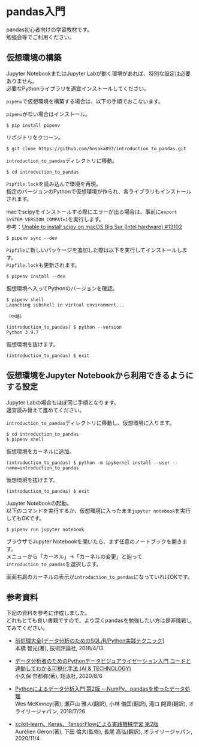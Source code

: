 # pandas入門
pandas初心者向けの学習教材です。  
勉強会等でご利用ください。

## 仮想環境の構築

Jupyter NotebookまたはJupyter Labが動く環境があれば、特別な設定は必要ありません。  
必要なPythonライプラリを適宜インストールしてください。

`pipenv`で仮想環境を構築する場合は、以下の手順でおこないます。

`pipenv`がない場合はインストール。
```
$ pip install pipenv
```

リポジトリをクローン。
```
$ git clone https://github.com/hosaka893/introduction_to_pandas.git
```

`introduction_to_pandas`ディレクトリに移動。
```
$ cd introduction_to_pandas
```

`Pipfile.lock`を読み込んで環境を再現。  
指定のバージョンのPythonで仮想環境が作られ、各ライブラリもインストールされます。

macでscipyをインストールする際にエラーが出る場合は、事前に`export SYSTEM_VERSION_COMPAT=1`を実行します。  
参考：[Unable to install scipy on macOS Big Sur (Intel hardware) #13102](https://github.com/scipy/scipy/issues/13102)
```
$ pipenv sync --dev
```

`Pipfile`に新しいパッケージを追加した際は以下を実行してインストールします。  
`Pipfile.lock`も更新されます。
```
$ pipenv install --dev
```

仮想環境へ入ってPythonのバージョンを確認。
```
$ pipenv shell
Launching subshell in virtual environment...

（中略）

(introduction_to_pandas) $ python --version
Python 3.9.7
```

仮想環境を抜けます。
```
(introduction_to_pandas) $ exit
```

## 仮想環境をJupyter Notebookから利用できるようにする設定

Jupyter Labの場合もほぼ同じ手順となります。  
適宜読み替えて進めてください。

`introduction_to_pandas`ディレクトリに移動し、仮想環境に入ります。
```
$ cd introduction_to_pandas
$ pipenv shell
```

仮想環境をカーネルに追加。
```
(introduction_to_pandas) $ python -m ipykernel install --user --name=introduction_to_pandas
```

仮想環境を抜けます。
```
(introduction_to_pandas) $ exit
```

Jupyter Notebookの起動。  
以下のコマンドを実行するか、仮想環境に入ったまま`jupyter notebook`を実行してもOKです。
```
$ pipenv run jupyter notebook
```

ブラウザでJupyter Notebookを開いたら、まず任意のノートブックを開きます。  
メニューから「カーネル」→「カーネルの変更」と辿って`introduction_to_pandas`を選択します。

画面右肩のカーネルの表示が`introduction_to_pandas`になっていればOKです。

## 参考資料
下記の資料を参考に作成しました。  
どれもとても良い書籍ですので、より深くpandasを勉強したい方は是非挑戦してみてください。

- [前処理大全[データ分析のためのSQL/R/Python実践テクニック]](https://www.amazon.co.jp/dp/4774196479/)  
本橋 智光(著), 技術評論社, 2018/4/13

- [データ分析者のためのPythonデータビジュアライゼーション入門 コードと連動してわかる可視化手法 (AI & TECHNOLOGY)](https://www.amazon.co.jp/dp/479816397X/)  
小久保 奈都弥(著), 翔泳社, 2020/8/6

- [Pythonによるデータ分析入門 第2版 ―NumPy、pandasを使ったデータ処理](https://www.amazon.co.jp/dp/487311845X/)  
Wes McKinney(著), 瀬戸山 雅人(翻訳), 小林 儀匡(翻訳), 滝口 開資(翻訳), オライリージャパン, 2018/7/26

- [scikit-learn、Keras、TensorFlowによる実践機械学習 第2版](https://www.amazon.co.jp/dp/4873119286/)  
Aurélien Géron(著), 下田 倫大(監修), 長尾 高弘(翻訳), オライリージャパン, 2020/11/4